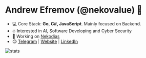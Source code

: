 <h1 align="left">Andrew Efremov (@nekovalue) 👋</h1>

- 💻 Core Stack: **Go, C#, JavaScript**. Mainly focused on Backend.
- 🔥 Interested in AI, Software Developing and Cyber Security
- 🚀 Working on <a href="https://github.com/Nekodias" target="blank">Nekodias</a>
- 😌 <a href="https://t.me/nekovalue" target="blank">Telegram</a> | <a href="https://nekovalue.com/" target="blank">Website</a> | <a href="https://www.linkedin.com/in/nekovalue/" target="blank">LinkedIn</a>

<p>&nbsp;<img align="left" src="https://github-readme-stats.vercel.app/api?username=nekovalue&show_icons=true&hide_title=true&count_private=true&theme=gotham" alt="stats" /></p>
